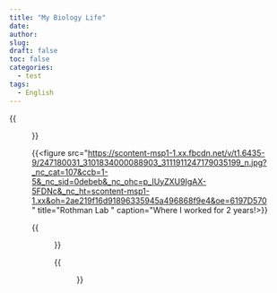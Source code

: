 ```yaml
---
title: "My Biology Life"
date: 
author: 
slug: 
draft: false
toc: false
categories:
  - test
tags:
  - English
---
```



{{<figure src="https://scontent-msp1-1.xx.fbcdn.net/v/t1.6435-9/247918560_3101842940088009_5102690554514434016_n.jpg?_nc_cat=105&ccb=1-5&_nc_sid=0debeb&_nc_ohc=9yUUQNAcbS8AX8cx3tx&_nc_ht=scontent-msp1-1.xx&oh=83763f90ef526864096d7980df0913bb&oe=619A1B0C" title="Biology Building: MCDB Department">}}

{{<figure src="https://scontent-msp1-1.xx.fbcdn.net/v/t1.6435-9/247180031_3101834000088903_3111911247179035199_n.jpg?_nc_cat=107&ccb=1-5&_nc_sid=0debeb&_nc_ohc=p_IUyZXU9IgAX-5FDNc&_nc_ht=scontent-msp1-1.xx&oh=2ae219f16d91896335945a496868f9e4&oe=6197D570" title="Rothman Lab " caption="Where I worked for 2 years!>}}

{{<figure src="https://scontent-msp1-1.xx.fbcdn.net/v/t1.6435-9/247839523_3101789686760001_8473628667156286041_n.jpg?_nc_cat=106&ccb=1-5&_nc_sid=0debeb&_nc_ohc=SDdal5hwTG0AX8ZPP_a&_nc_ht=scontent-msp1-1.xx&oh=2629293a73888430c80228b63bd62ab3&oe=6199C28C" title="Me in Summer 2017!">}} 
    
{{<figure src="https://scontent-msp1-1.xx.fbcdn.net/v/t1.6435-9/247839523_3101789686760001_8473628667156286041_n.jpg?_nc_cat=106&ccb=1-5&_nc_sid=0debeb&_nc_ohc=SDdal5hwTG0AX8ZPP_a&_nc_ht=scontent-msp1-1.xx&oh=2629293a73888430c80228b63bd62ab3&oe=6199C28C" title="Me in Summer 2017!">}}    
    
    
